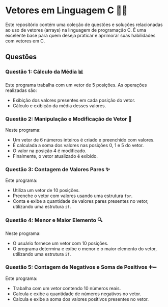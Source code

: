 # Vetores em Linguagem C 👩‍💻

Este repositório contém uma coleção de questões e soluções relacionadas ao uso de vetores (arrays) na linguagem de programação C. É uma excelente base para quem deseja praticar e aprimorar suas habilidades com vetores em C.

## Questões

### Questão 1: Cálculo da Média 📊

Este programa trabalha com um vetor de 5 posições. As operações realizadas são:

- Exibição dos valores presentes em cada posição do vetor.
- Cálculo e exibição da média desses valores.

### Questão 2: Manipulação e Modificação de Vetor 🔧

Neste programa:

- Um vetor de 6 números inteiros é criado e preenchido com valores.
- É calculada a soma dos valores nas posições 0, 1 e 5 do vetor.
- O valor na posição 4 é modificado.
- Finalmente, o vetor atualizado é exibido.

### Questão 3: Contagem de Valores Pares ✨

Este programa:

- Utiliza um vetor de 10 posições.
- Preenche o vetor com valores usando uma estrutura `for`.
- Conta e exibe a quantidade de valores pares presentes no vetor, utilizando uma estrutura `if`.

### Questão 4: Menor e Maior Elemento 🔍

Neste programa:

- O usuário fornece um vetor com 10 posições.
- O programa determina e exibe o menor e o maior elemento do vetor, utilizando uma estrutura `if`.

### Questão 5: Contagem de Negativos e Soma de Positivos ➕➖

Este programa:

- Trabalha com um vetor contendo 10 números reais.
- Calcula e exibe a quantidade de números negativos no vetor.
- Calcula e exibe a soma dos valores positivos presentes no vetor.
